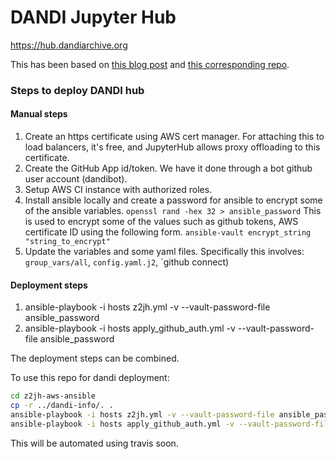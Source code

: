 # DANDI Jupyter Hub

https://hub.dandiarchive.org

This has been based on [this blog post](https://mast-labs.stsci.io/2019/02/zero-to-jupyterhub-with-ansible)
and [this corresponding repo](https://github.com/spacetelescope/z2jh-aws-ansible).

### Steps to deploy DANDI hub

#### Manual steps
1. Create an https certificate using AWS cert manager.
  For attaching this to load balancers, it's free, and JupyterHub allows 
  proxy offloading to this certificate.
2. Create the GitHub App id/token. 
   We have it done through a bot github user account (dandibot).
3. Setup AWS CI instance with authorized roles. 
4. Install ansible locally and create a password for ansible to encrypt some of 
   the ansible variables.
   `openssl rand -hex 32 > ansible_password`
   This is used to encrypt some of the values such as github tokens, AWS 
   certificate ID using the following form. 
   `ansible-vault encrypt_string "string_to_encrypt"`
5. Update the variables and some yaml files.
   Specifically this involves: `group_vars/all`, `config.yaml.j2`, `github connect)

#### Deployment steps
1. ansible-playbook -i hosts z2jh.yml -v --vault-password-file ansible_password
2. ansible-playbook -i hosts apply_github_auth.yml -v --vault-password-file ansible_password

The deployment steps can be combined.

To use this repo for dandi deployment:

```bash
cd z2jh-aws-ansible
cp -r ../dandi-info/. .
ansible-playbook -i hosts z2jh.yml -v --vault-password-file ansible_password
ansible-playbook -i hosts apply_github_auth.yml -v --vault-password-file ansible_password
```

This will be automated using travis soon.
